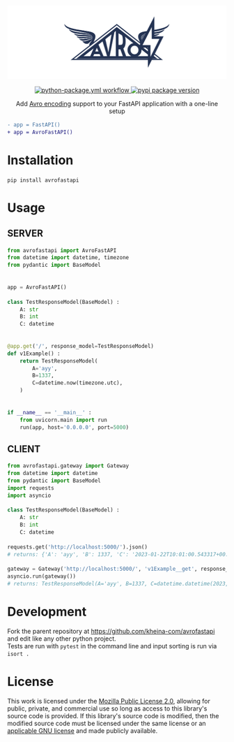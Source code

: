 ![AvroFastAPI Logo](/logo.png)
<p align="center">
	<a href="https://github.com/kheina-com/avrofastapi/actions?query=workflow%3Apython-package+event%3Apush+branch%3Amain">
		<img src="https://github.com/kheina-com/avrofastapi/actions/workflows/python-package.yml/badge.svg?branch=main" alt="python-package.yml workflow">
	</a>
	<a href="https://pypi.org/project/avrofastapi">
		<img src="https://img.shields.io/pypi/v/avrofastapi?color=success&label=pypi%20package" alt="pypi package version">
	</a>
</p>
<p align="center">
	Add <a href="https://avro.apache.org/docs/1.11.1/specification/_print/#protocol-wire-format">Avro encoding</a> support to your FastAPI application with a one-line setup
</p>

```diff
- app = FastAPI()
+ app = AvroFastAPI()
```

# Installation
`pip install avrofastapi`

# Usage
## SERVER
```python
from avrofastapi import AvroFastAPI
from datetime import datetime, timezone
from pydantic import BaseModel


app = AvroFastAPI()

class TestResponseModel(BaseModel) :
	A: str
	B: int
	C: datetime


@app.get('/', response_model=TestResponseModel)
def v1Example() :
	return TestResponseModel(
		A='ayy',
		B=1337,
		C=datetime.now(timezone.utc),
	)


if __name__ == '__main__' :
	from uvicorn.main import run
	run(app, host='0.0.0.0', port=5000)
```

## CLIENT
```python
from avrofastapi.gateway import Gateway
from datetime import datetime
from pydantic import BaseModel
import requests
import asyncio

class TestResponseModel(BaseModel) :
	A: str 
	B: int
	C: datetime

requests.get('http://localhost:5000/').json()
# returns: {'A': 'ayy', 'B': 1337, 'C': '2023-01-22T10:01:00.543317+00:00'}

gateway = Gateway('http://localhost:5000/', 'v1Example__get', response_model=TestResponseModel)
asyncio.run(gateway())
# returns: TestResponseModel(A='ayy', B=1337, C=datetime.datetime(2023, 1, 22, 10, 2, 29, 641314, tzinfo=<avro.timezones.UTCTzinfo object at 0x7efbe9cdb580>))
```

# Development
Fork the parent repository at https://github.com/kheina-com/avrofastapi and edit like any other python project.  
Tests are run with `pytest` in the command line and input sorting is run via `isort .`

# License
This work is licensed under the [Mozilla Public License 2.0](https://choosealicense.com/licenses/mpl-2.0/), allowing for public, private, and commercial use so long as access to this library's source code is provided. If this library's source code is modified, then the modified source code must be licensed under the same license or an [applicable GNU license](https://www.mozilla.org/en-US/MPL/2.0/#1.12) and made publicly available.
